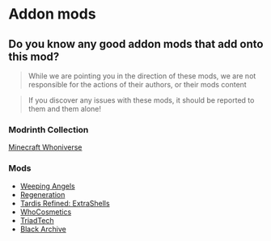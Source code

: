 # Addon mods

## Do you know any good addon mods that add onto this mod?

> While we are pointing you in the direction of these mods, we are not responsible for the actions of their authors, or their mods content

> If you discover any issues with these mods, it should be reported to them and them alone!

### Modrinth Collection
[Minecraft Whoniverse](https://modrinth.com/collection/aA9QCOEP)

### Mods

- [Weeping Angels](https://modrinth.com/mod/weeping-angels)
- [Regeneration](https://modrinth.com/mod/regeneration)
- [Tardis Refined: ExtraShells](https://modrinth.com/mod/extrashells)
- [WhoCosmetics](https://modrinth.com/mod/whocosmetics)
- [TriadTech](https://modrinth.com/mod/triadtech)
- [Black Archive](https://modrinth.com/mod/black-archive)